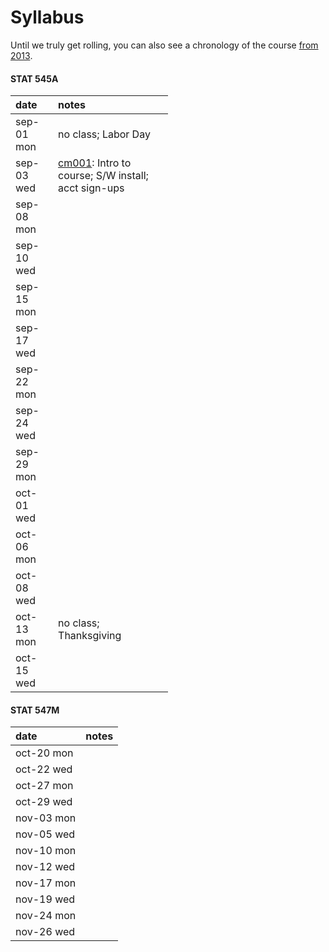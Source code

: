 # Syllabus



Until we truly get rolling, you can also see a chronology of the course [from 2013](http://www.stat.ubc.ca/~jenny/STAT545A/current.html).



<style type="text/css">
table {
   max-width: 50%;
}
</style>

#### STAT 545A


|date       |notes                                                                                                                                                                             |
|:----------|:---------------------------------------------------------------------------------------------------------------------------------------------------------------------------------|
|sep-01 mon |no class; Labor Day                                                                                                                                                               |
|sep-03 wed |<a href="https://github.com/STAT545-UBC/STAT545-UBC.github.io/tree/master/cm/cm001_course-intro-sw-install-account-signup">cm001</a>: Intro to course; S/W install; acct sign-ups |
|sep-08 mon |                                                                                                                                                                                  |
|sep-10 wed |                                                                                                                                                                                  |
|sep-15 mon |                                                                                                                                                                                  |
|sep-17 wed |                                                                                                                                                                                  |
|sep-22 mon |                                                                                                                                                                                  |
|sep-24 wed |                                                                                                                                                                                  |
|sep-29 mon |                                                                                                                                                                                  |
|oct-01 wed |                                                                                                                                                                                  |
|oct-06 mon |                                                                                                                                                                                  |
|oct-08 wed |                                                                                                                                                                                  |
|oct-13 mon |no class; Thanksgiving                                                                                                                                                            |
|oct-15 wed |                                                                                                                                                                                  |

#### STAT 547M


|date       |notes |
|:----------|:-----|
|oct-20 mon |      |
|oct-22 wed |      |
|oct-27 mon |      |
|oct-29 wed |      |
|nov-03 mon |      |
|nov-05 wed |      |
|nov-10 mon |      |
|nov-12 wed |      |
|nov-17 mon |      |
|nov-19 wed |      |
|nov-24 mon |      |
|nov-26 wed |      |
